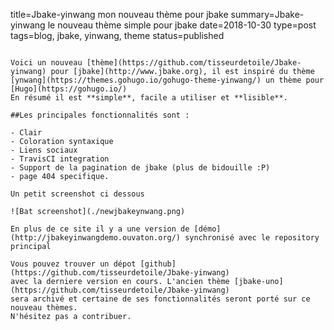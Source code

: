 title=Jbake-yinwang mon nouveau thème pour jbake
summary=Jbake-yinwang le nouveau thème simple pour jbake
date=2018-10-30
type=post
tags=blog, jbake, yinwang, theme
status=published
~~~~~~

Voici un nouveau [thème](https://github.com/tisseurdetoile/Jbake-yinwang) pour [jbake](http://www.jbake.org), il est inspiré du thème [ynwang](https://themes.gohugo.io/gohugo-theme-yinwang/) un thème pour [Hugo](https://gohugo.io/)
En résumé il est **simple**, facile a utiliser et **lisible**.

##Les principales fonctionnalités sont :

- Clair
- Coloration syntaxique
- Liens sociaux
- TravisCI integration
- Support de la pagination de jbake (plus de bidouille :P)
- page 404 specifique.

Un petit screenshot ci dessous

![Bat screenshot](./newjbakeynwang.png)

En plus de ce site il y a une version de [démo](http://jbakeyinwangdemo.ouvaton.org/) synchronisé avec le repository principal

Vous pouvez trouver un dépot [github](https://github.com/tisseurdetoile/Jbake-yinwang)
avec la derniere version en cours. L'ancien thème [jbake-uno](https://github.com/tisseurdetoile/Jbake-yinwang)
sera archivé et certaine de ses fonctionnalités seront porté sur ce nouveau thèmes.
N'hésitez pas a contribuer.


